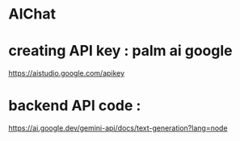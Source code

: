 # AIChat

# creating API key : palm ai google
https://aistudio.google.com/apikey

# backend API code :
https://ai.google.dev/gemini-api/docs/text-generation?lang=node
